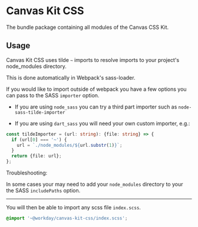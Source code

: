 # Canvas Kit CSS

The bundle package containing all modules of the Canvas CSS Kit.

## Usage

Canvas Kit CSS uses tilde `~` imports to resolve imports to your project's node_modules directory.

This is done automatically in Webpack's sass-loader.

If you would like to import outside of webpack you have a few options you can pass to the SASS
`importer` option.

- If you are using `node_sass` you can try a third part importer such as `node-sass-tilde-importer`

- If you are using `dart_sass` you will need your own custom importer, e.g.:

```ts
const tildeImporter = (url: string): {file: string} => {
  if (url[0] === '~') {
    url = `./node_modules/${url.substr(1)}`;
  }
  return {file: url};
};
```

Troubleshooting:

In some cases your may need to add your `node_modules` directory to your the SASS `includePaths`
option.

---

You will then be able to import any scss file `index.scss`.

```scss
@import '~@workday/canvas-kit-css/index.scss';
```

